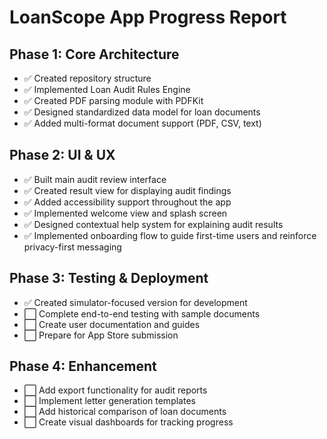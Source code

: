 # LoanScope App Progress Report

## Phase 1: Core Architecture
- ✅ Created repository structure
- ✅ Implemented Loan Audit Rules Engine
- ✅ Created PDF parsing module with PDFKit
- ✅ Designed standardized data model for loan documents
- ✅ Added multi-format document support (PDF, CSV, text)

## Phase 2: UI & UX
- ✅ Built main audit review interface
- ✅ Created result view for displaying audit findings
- ✅ Added accessibility support throughout the app
- ✅ Implemented welcome view and splash screen
- ✅ Designed contextual help system for explaining audit results
- ✅ Implemented onboarding flow to guide first-time users and reinforce privacy-first messaging

## Phase 3: Testing & Deployment
- ✅ Created simulator-focused version for development
- ⬜ Complete end-to-end testing with sample documents
- ⬜ Create user documentation and guides
- ⬜ Prepare for App Store submission

## Phase 4: Enhancement
- ⬜ Add export functionality for audit reports
- ⬜ Implement letter generation templates
- ⬜ Add historical comparison of loan documents
- ⬜ Create visual dashboards for tracking progress